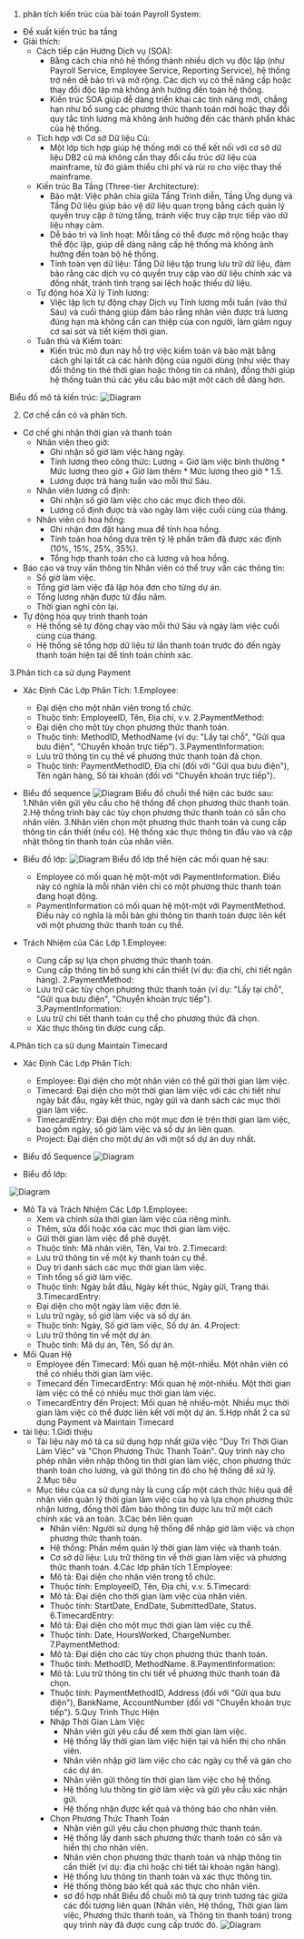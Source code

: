 1. phân tích kiến trúc của bài toán Payroll System:
  - Đề xuất kiến trúc ba tầng
  - Giải thích:
    * Cách tiếp cận Hướng Dịch vụ (SOA):
      * Bằng cách chia nhỏ hệ thống thành nhiều dịch vụ độc lập (như Payroll Service, Employee Service, Reporting Service), hệ thống trở nên dễ bảo trì và mở rộng. Các dịch vụ có thể nâng cấp hoặc thay đổi độc lập mà không ảnh hưởng đến toàn hệ thống.
      * Kiến trúc SOA giúp dễ dàng triển khai các tính năng mới, chẳng hạn như bổ sung các phương thức thanh toán mới hoặc thay đổi quy tắc tính lương mà không ảnh hưởng đến các thành phần khác của hệ thống.
    * Tích hợp với Cơ sở Dữ liệu Cũ:
      * Một lớp tích hợp giúp hệ thống mới có thể kết nối với cơ sở dữ liệu DB2 cũ mà không cần thay đổi cấu trúc dữ liệu của mainframe, từ đó giảm thiểu chi phí và rủi ro cho việc thay thế mainframe.
    * Kiến trúc Ba Tầng (Three-tier Architecture):
      * Bảo mật: Việc phân chia giữa Tầng Trình diễn, Tầng Ứng dụng và Tầng Dữ liệu giúp bảo vệ dữ liệu quan trọng bằng cách quản lý quyền truy cập ở từng tầng, tránh việc truy cập trực tiếp vào dữ liệu nhạy cảm.
      * Dễ bảo trì và linh hoạt: Mỗi tầng có thể được mở rộng hoặc thay thế độc lập, giúp dễ dàng nâng cấp hệ thống mà không ảnh hưởng đến toàn bộ hệ thống.
      * Tính toàn vẹn dữ liệu: Tầng Dữ liệu tập trung lưu trữ dữ liệu, đảm bảo rằng các dịch vụ có quyền truy cập vào dữ liệu chính xác và đồng nhất, tránh tình trạng sai lệch hoặc thiếu dữ liệu.
    * Tự động hóa Xử lý Tính lương:
      * Việc lập lịch tự động chạy Dịch vụ Tính lương mỗi tuần (vào thứ Sáu) và cuối tháng giúp đảm bảo rằng nhân viên được trả lương đúng hạn mà không cần can thiệp của con người, làm giảm nguy cơ sai sót và tiết kiệm thời gian.
    * Tuân thủ và Kiểm toán:
      * Kiến trúc mô đun này hỗ trợ việc kiểm toán và bảo mật bằng cách ghi lại tất cả các hành động của người dùng (như việc thay đổi thông tin thẻ thời gian hoặc thông tin cá nhân), đồng thời giúp hệ thống tuân thủ các yêu cầu bảo mật một cách dễ dàng hơn.
   
Biểu đồ mô tả kiến trúc:
![Diagram](https://www.planttext.com/api/plantuml/png/dPI_Qi9G5CRtFCN1fPDB7w282dM8GccGGd48gUI6rfjKaw6KpWukTIobr5I4jbIquD9SEbt9UvmtwKcqQlqRco4XET_vVT_XN99fk7hTzMfNYkBengLkLY6bedXqGAlB3yuWApitARXLWAvp5A_SX3oANlIeDYvTswbCIiUMRaFUGj7aK3B38Oed2_BoYviLc2YASfGUjprEID-67DqgojsAhMgRba445g4SA9FNp9wCMmQBlu4c-vHE3OUXFxTO59oXw8Cglo6BGPVYvXW6lHhvZaY_AZ_n8bdSK6BoXKFPakzyAfn4Yq0s537ek-kI4sq0QXJRcoMcb6HGGD6bUlPmYik5FfoYU5viMHhe3v_wcw0n56sQOpPNGNReLRKnyDsv8OfF6D-ZUA2QHYNxT_v5ya4iQP4VDzduJOSQiIsuzdGEB38pATD01qFw1anZAEkt3-dqqRRD96xRlg-ab4rht7PsOaYIdIJF-q_cXlHxq9OFt3wjEu_EpbqhcIg_Y7ucFm00)

2. Cơ chế cần có và phân tích.
  * Cơ chế ghi nhận thời gian và thanh toán
    * Nhân viên theo giờ:
      * Ghi nhận số giờ làm việc hàng ngày.
      * Tính lương theo công thức: Lương = Giờ làm việc bình thường * Mức lương theo giờ + Giờ làm thêm * Mức lương theo giờ * 1.5.
      * Lương được trả hàng tuần vào mỗi thứ Sáu.
    * Nhân viên lương cố định:
      * Ghi nhận số giờ làm việc cho các mục đích theo dõi.
      * Lương cố định được trả vào ngày làm việc cuối cùng của tháng.
    * Nhân viên có hoa hồng:
      * Ghi nhận đơn đặt hàng mua để tính hoa hồng.
      * Tính toán hoa hồng dựa trên tỷ lệ phần trăm đã được xác định (10%, 15%, 25%, 35%).
      * Tổng hợp thanh toán cho cả lương và hoa hồng.
  * Báo cáo và truy vấn thông tin
    Nhân viên có thể truy vấn các thông tin:
      * Số giờ làm việc.
      * Tổng giờ làm việc đã lập hóa đơn cho từng dự án.
      * Tổng lương nhận được từ đầu năm.
      * Thời gian nghỉ còn lại.
  * Tự động hóa quy trình thanh toán
    * Hệ thống sẽ tự động chạy vào mỗi thứ Sáu và ngày làm việc cuối cùng của tháng.
    * Hệ thống sẽ tổng hợp dữ liệu từ lần thanh toán trước đó đến ngày thanh toán hiện tại để tính toán chính xác.
      
3.Phân tích ca sử dụng Payment
-  Xác Định Các Lớp Phân Tích:
  1.Employee:
    * Đại diện cho một nhân viên trong tổ chức.
    * Thuộc tính: EmployeeID, Tên, Địa chỉ, v.v.
  2.PaymentMethod:
    * Đại diện cho một tùy chọn phương thức thanh toán.
    * Thuộc tính: MethodID, MethodName (ví dụ: "Lấy tại chỗ", "Gửi qua bưu điện", "Chuyển khoản trực tiếp").
  3.PaymentInformation:
    * Lưu trữ thông tin cụ thể về phương thức thanh toán đã chọn.
    * Thuộc tính: PaymentMethodID, Địa chỉ (đối với "Gửi qua bưu điện"), Tên ngân hàng, Số tài khoản (đối với "Chuyển khoản trực tiếp").

- Biểu đồ sequence
  ![Diagram](https://www.planttext.com/api/plantuml/png/fP7DIiD04CVlUOev9X1Ve0SljI08KcZmlWqX6qmdjTq80Gy53r94i7U5L16n85Jmb1myRCbxR9_4IMqfwaPQcrCsa__7_BRHwOPHudcmjmzDbdGy52slTnwu7jJ0vIg_mIOlfiKOVOTEBwx36N8dacCqBUE7WZmQAxyQ978IWwkovxYkyI5rOzjiSpwu4psLlxaW0fLzT06vobvnFhY72w3XMSoWNKnZc8q2bL-j1owF4vLV8fpoI6MFvS0o31OA2CcEBTCWb2bKPnX0p--L3vXWRTPVbAO_bmAnSNKgueKarpNHB5JHGWy-Hh-kigVkx5RbrwoyXo61Bnt-Xg_JpKRb-wBWqDgLXMOn6xudL5FHtEQ_g1pxyW4FPOh-YKnRAXyvCWsElZotmkHm-KxR1RXsD8MS861v1bv-iA5F2I0eOjLxPueQ43Pi5Fm9)
 Biểu đồ chuỗi thể hiện các bước sau:
  1.Nhân viên gửi yêu cầu cho hệ thống để chọn phương thức thanh toán.
  2.Hệ thống trình bày các tùy chọn phương thức thanh toán có sẵn cho nhân viên.
  3.Nhân viên chọn một phương thức thanh toán và cung cấp thông tin cần thiết (nếu có).
  Hệ thống xác thực thông tin đầu vào và cập nhật thông tin thanh toán của nhân viên.
  
- Biểu đồ lớp:
  ![Diagram](https://www.planttext.com/api/plantuml/png/lLD1JiCm4Bpx5JvIGJvG8LH4a42Y5L83TzTP6gk94s9R8WBE277g2r0vSk41EGRnZ_m4XwHfd8HmmpVlZdT7C-E9a2IMAl0HzOaGUEPbR_oQPUyStoEippu4aHyc0EVs6CzbpFYoh4kDCIkVwpnz8PXwUVfiTYAI1C3b5AGNkcDysRoM204-K6aqzaRe4LMqZCQMMV1pSv88wcsx1uokhY8CTnAustrVuwQ4-R-YoYqQeKSVksuCGdGtsIpMp6s8Gi7ayAW5uQiP2S0KXr0QAYvdAbX0t9r_bgTFZfPqpPUEHxZdXDccDYU6MmMYfLlNiL69Lf5B9Fm5Fi13TZLCEVdQpFFqrSxJZmkcMQejgnl6tTDgxZ-mQMJMievQwJADE7omh2eRVPqY3NrrmsFKxqYnkgF807R76dM5R07GH8Ug-AJV)
 Biểu đồ lớp thể hiện các mối quan hệ sau:
  * Employee có mối quan hệ một-một với PaymentInformation. Điều này có nghĩa là mỗi nhân viên chỉ có một phương thức thanh toán đang hoạt động.
  * PaymentInformation có mối quan hệ một-một với PaymentMethod. Điều này có nghĩa là mỗi bản ghi thông tin thanh toán được liên kết với một phương thức thanh toán cụ thể.
- Trách Nhiệm của Các Lớp
  1.Employee:
    * Cung cấp sự lựa chọn phương thức thanh toán.
    * Cung cấp thông tin bổ sung khi cần thiết (ví dụ: địa chỉ, chi tiết ngân hàng).
  2.PaymentMethod:
    * Lưu trữ các tùy chọn phương thức thanh toán (ví dụ: "Lấy tại chỗ", "Gửi qua bưu điện", "Chuyển khoản trực tiếp").
  3.PaymentInformation:
    * Lưu trữ chi tiết thanh toán cụ thể cho phương thức đã chọn.
    * Xác thực thông tin được cung cấp.

4.Phân tích ca sử dụng Maintain Timecard
- Xác Định Các Lớp Phân Tích:
  * Employee: Đại diện cho một nhân viên có thể gửi thời gian làm việc.
  * Timecard: Đại diện cho một thời gian làm việc với các chi tiết như ngày bắt đầu, ngày kết thúc, ngày gửi và danh sách các mục thời gian làm việc.
  * TimecardEntry: Đại diện cho một mục đơn lẻ trên thời gian làm việc, bao gồm ngày, số giờ làm việc và số dự án liên quan.
  * Project: Đại diện cho một dự án với một số dự án duy nhất.

- Biểu đồ Sequence
![Diagram](https://www.planttext.com/api/plantuml/png/ZLJDQi904BxlKmov-mA2HQgYq5PQzD0UuofkQBAAReIUU_3Ga_JGGobeHGg2eBIz99GUjlWU-oQTtQXKaqWl2SdCzpEpNvBl2xidVCybDXMT7bXL9byv31mvvnROVIYHBZOurEdQN81LKU4G15FXYBVXL0LJl56cWfa7L7xmji7KQqT0Lxv6WIk_eAZ25SX997HvSO1APTzlgo5jL4NNA4HDKw5AI2u7LGGlkj36mWjAZhrD3-Hof0IP4xIQXHivzu6guCq75xNke15N1gPn78GA9WwnNP4qFFoCv1HRmiTj8w20aSd2-V-eMsw_bSXDsNfffv7NyKKdaTnJuJEoyYQ9cd7DMozDcpFeomd5w-4IyU4TtmQVd202CfjL5Oz0o6QZsVIj3-Gu0LVNi48r2mK3unej4j2KTP9KyPZBAbmuYUEdd7Cx3K1sAxt6AKreLpJknIIW77E8tTCkXYWS_ZsSlR543uyAHGMJ4qU3mJAfCOwilS2ibtwYHHEHkFWjYz8Kzr32W4J5XiIOOEqfYeJUtPaAleMs4vYlOeUe8EizDnjuqEKTd7Nas4Hm9aWUMVJFunS0)

- Biểu đồ lớp:

![Diagram](https://www.planttext.com/api/plantuml/png/ZLFBIiD05DtdAovTAT8V259g6wXWAKYA--iqP0QIcPhCb1PnxTeFS575XO8BmLM3gtp9_8apZJQFFkWix-ESSy-zqqqb9bB5aKCYJ5DeZMZ-mc76yW_UWdi7p3kBSKIHtx20k-3BXF6mYCjcO8Pid8XwZ5ES3fZEdeSO6mXoSkh2JB19aGqLwo4F-nJZlk3X9ldW_0lgwTKh3u5GlNgBWUJVFAm8gpOtU4DSz51wg5pmK0Pbz2gGOwf8DImJWpEcoBOn1efLAmbEZHbom4HpdbAohxEdGganKcUFf2BO5rQgRQnJnUYfYuQTgIXeN61SLl0l3IP8QbWCmxMo1a6K_u2dio_8b-NY9iYfZuGMq4EMolC2lrFa8rnuVoMbBZjGhNGFyQ75H4hjNEiwEKTY_QzRU2j4522tPFKRRBSxku_01QbNI-7ilf1rs_OYN5kMlQDpX8dx8PIbCsnJvmXB3Wnmjw4z6gZgZGjpdNsksvrkm2Vs6_y2)
- Mô Tả và Trách Nhiệm Các Lớp
  1.Employee:
    * Xem và chỉnh sửa thời gian làm việc của riêng mình.
    * Thêm, sửa đổi hoặc xóa các mục thời gian làm việc.
    * Gửi thời gian làm việc để phê duyệt.
    * Thuộc tính: Mã nhân viên, Tên, Vai trò.
  2.Timecard:
    * Lưu trữ thông tin về một kỳ thanh toán cụ thể.
    * Duy trì danh sách các mục thời gian làm việc.
    * Tính tổng số giờ làm việc.
    * Thuộc tính: Ngày bắt đầu, Ngày kết thúc, Ngày gửi, Trạng thái.
  3.TimecardEntry:
    * Đại diện cho một ngày làm việc đơn lẻ.
    * Lưu trữ ngày, số giờ làm việc và số dự án.
    * Thuộc tính: Ngày, Số giờ làm việc, Số dự án.
  4.Project:
    * Lưu trữ thông tin về một dự án.
    * Thuộc tính: Mã dự án, Tên, Số dự án.
- Mối Quan Hệ
    * Employee đến Timecard: Mối quan hệ một-nhiều. Một nhân viên có thể có nhiều thời gian làm việc.
    * Timecard đến TimecardEntry: Mối quan hệ một-nhiều. Một thời gian làm việc có thể có nhiều mục thời gian làm việc.
    * TimecardEntry đến Project: Mối quan hệ nhiều-một. Nhiều mục thời gian làm việc có thể được liên kết với một dự án.
5.Hợp nhất 2 ca sử dụng Payment và Maintain Timecard
- tài liệu:
  1.Giới thiệu
   * Tài liệu này mô tả ca sử dụng hợp nhất giữa việc "Duy Trì Thời Gian Làm Việc" và "Chọn Phương Thức Thanh Toán". Quy trình này cho phép nhân viên nhập thông tin thời gian làm việc, chọn phương thức thanh toán cho lương, và gửi thông tin đó cho hệ thống để xử lý.
  2.Mục tiêu
   * Mục tiêu của ca sử dụng này là cung cấp một cách thức hiệu quả để nhân viên quản lý thời gian làm việc của họ và lựa chọn phương thức nhận lương, đồng thời đảm bảo thông tin được lưu trữ một cách chính xác và an toàn.
  3.Các bên liên quan
      * Nhân viên: Người sử dụng hệ thống để nhập giờ làm việc và chọn phương thức thanh toán.
      * Hệ thống: Phần mềm quản lý thời gian làm việc và thanh toán.
      * Cơ sở dữ liệu: Lưu trữ thông tin về thời gian làm việc và phương thức thanh toán.
  4.Các lớp phân tích
    1.Employee:
      * Mô tả: Đại diện cho nhân viên trong tổ chức.
      * Thuộc tính: EmployeeID, Tên, Địa chỉ, v.v.
    5.Timecard:
      * Mô tả: Đại diện cho thời gian làm việc của nhân viên.
      * Thuộc tính: StartDate, EndDate, SubmittedDate, Status.
    6.TimecardEntry:
      * Mô tả: Đại diện cho một mục thời gian làm việc cụ thể.
      * Thuộc tính: Date, HoursWorked, ChargeNumber.
    7.PaymentMethod:
      * Mô tả: Đại diện cho các tùy chọn phương thức thanh toán.
      * Thuộc tính: MethodID, MethodName.
    8.PaymentInformation:
      * Mô tả: Lưu trữ thông tin chi tiết về phương thức thanh toán đã chọn.
      * Thuộc tính: PaymentMethodID, Address (đối với "Gửi qua bưu điện"), BankName, AccountNumber (đối với "Chuyển khoản trực tiếp").
  5.Quy Trình Thực Hiện
      * Nhập Thời Gian Làm Việc
          * Nhân viên gửi yêu cầu để xem thời gian làm việc.
          * Hệ thống lấy thời gian làm việc hiện tại và hiển thị cho nhân viên.
          * Nhân viên nhập giờ làm việc cho các ngày cụ thể và gán cho các dự án.
          * Nhân viên gửi thông tin thời gian làm việc cho hệ thống.
          * Hệ thống lưu thông tin giờ làm việc và gửi yêu cầu xác nhận gửi.
          * Hệ thống nhận được kết quả và thông báo cho nhân viên.
      * Chọn Phương Thức Thanh Toán
          * Nhân viên gửi yêu cầu chọn phương thức thanh toán.
          * Hệ thống lấy danh sách phương thức thanh toán có sẵn và hiển thị cho nhân viên.
          * Nhân viên chọn phương thức thanh toán và nhập thông tin cần thiết (ví dụ: địa chỉ hoặc chi tiết tài khoản ngân hàng).
          * Hệ thống lưu thông tin thanh toán và xác thực thông tin.
          * Hệ thống thông báo kết quả xác thực cho nhân viên.
          - sơ đồ hợp nhất
          Biểu đồ chuỗi mô tả quy trình tương tác giữa các đối tượng liên quan (Nhân viên, Hệ thống, Thời gian làm việc, Phương thức thanh toán, và Thông tin thanh toán) trong quy trình này đã được cung cấp trước đó.
  ![Diagram](https://www.planttext.com/api/plantuml/png/hPL1IiD058RtESMxW1SeH8GksaKH5qNSXPYMp60xZUcaj4jnuK9SU812enInMAZWAbcu6EWzvYREoxIQD4rCnTMGp9ll_VFFFyd9aDi-3_ezmtRum8TJ8fwOTKx5WXcUcg4EzMp6eIdZEwjDPFp8tCm4lfjIgq5jPhN4hA_Mgb8dKtD6rgjroDm4yEgemMR4QWz4o7POuWEhACkK6AQfTCbewMsw0NO3x0Qw6vYcaL8EHySPmJLeo7X9OI8M0JWoUWbWtEq3rp0NOJs4ZRJqz5945Mon1YqPpIT5620uCE0o2gbHmCWhRVioUeQHZ6ygwqljl0PDLNFBahNtXOHTimftkB7TLO_J3A62spmvJU2K_OFJwrMG1kO5LKRbeo121nXkL75nya-7TIMZJmxN0RxG58njNLK-iEyB0Fe2G99kID9zU7GTpVIsJAwPF67ovCRicb5o0RSfxk3geRA2b99BIANs5ECFY7EPi78Jwxzw1YCnqodmKa7R4wjzdwXyGCjEeuXnWK54PUzEMiB-yifX7FzGZNAlTIEu5E40o43Cac_N73aY1EwBDqQCaoxhuD_Y2m00)
  
